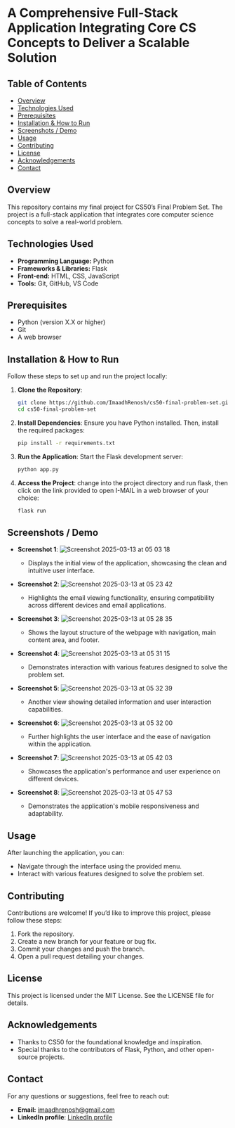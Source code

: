 # A Comprehensive Full-Stack Application Integrating Core CS Concepts to Deliver a Scalable Solution

## Table of Contents
- [Overview](#overview)
- [Technologies Used](#technologies-used)
- [Prerequisites](#prerequisites)
- [Installation & How to Run](#installation--how-to-run)
- [Screenshots / Demo](#screenshots--demo)
- [Usage](#usage)
- [Contributing](#contributing)
- [License](#license)
- [Acknowledgements](#acknowledgements)
- [Contact](#contact)

## Overview
This repository contains my final project for CS50’s Final Problem Set. The project is a full-stack application that integrates core computer science concepts to solve a real-world problem.

## Technologies Used
- **Programming Language:** Python
- **Frameworks & Libraries:** Flask
- **Front-end:** HTML, CSS, JavaScript
- **Tools:** Git, GitHub, VS Code

## Prerequisites
- Python (version X.X or higher)
- Git
- A web browser

## Installation & How to Run
Follow these steps to set up and run the project locally:

1. **Clone the Repository**:
    ```sh
    git clone https://github.com/ImaadhRenosh/cs50-final-problem-set.git
    cd cs50-final-problem-set
    ```

2. **Install Dependencies**: Ensure you have Python installed. Then, install the required packages:
    ```sh
    pip install -r requirements.txt
    ```

3. **Run the Application**: Start the Flask development server:
    ```sh
    python app.py
    ```

4. **Access the Project**: change into the project directory and run flask,
    then click on the link provided to open I-MAIL in a web browser of your choice:
    ```sh
    flask run
    ```

## Screenshots / Demo
- **Screenshot 1**: 
  ![Screenshot 2025-03-13 at 05 03 18](https://github.com/user-attachments/assets/72a9eca8-e90b-4a1c-994f-1d5bed16beb9)
  - Displays the initial view of the application, showcasing the clean and intuitive user interface.


- **Screenshot 2**:
  ![Screenshot 2025-03-13 at 05 23 42](https://github.com/user-attachments/assets/677680ee-49bb-41e5-86f4-04942f275a07)
  - Highlights the email viewing functionality, ensuring compatibility across different devices and email applications.


- **Screenshot 3**:
  ![Screenshot 2025-03-13 at 05 28 35](https://github.com/user-attachments/assets/5168e254-ef9e-44d5-b577-eac825c1ecda)
  - Shows the layout structure of the webpage with navigation, main content area, and footer.


- **Screenshot 4**:
  ![Screenshot 2025-03-13 at 05 31 15](https://github.com/user-attachments/assets/8ac82f68-da8e-4de0-ba9b-447955caf3c6)
  - Demonstrates interaction with various features designed to solve the problem set.


- **Screenshot 5**:
  ![Screenshot 2025-03-13 at 05 32 39](https://github.com/user-attachments/assets/5ca23136-125c-4790-a46e-eaf96c699bed)
  - Another view showing detailed information and user interaction capabilities.


- **Screenshot 6**:
  ![Screenshot 2025-03-13 at 05 32 00](https://github.com/user-attachments/assets/49fc717b-60fd-4020-b9f5-e96afa23e165)
  - Further highlights the user interface and the ease of navigation within the application.


- **Screenshot 7**:
  ![Screenshot 2025-03-13 at 05 42 03](https://github.com/user-attachments/assets/dc5ee1c1-66cb-406a-b6bf-d51dead701f7)
  - Showcases the application's performance and user experience on different devices.


- **Screenshot 8**:
  ![Screenshot 2025-03-13 at 05 47 53](https://github.com/user-attachments/assets/e231efeb-1805-4513-b884-0445a11cf6ae)
  - Demonstrates the application's mobile responsiveness and adaptability.

## Usage
After launching the application, you can:
- Navigate through the interface using the provided menu.
- Interact with various features designed to solve the problem set.

## Contributing
Contributions are welcome! If you’d like to improve this project, please follow these steps:
1. Fork the repository.
2. Create a new branch for your feature or bug fix.
3. Commit your changes and push the branch.
4. Open a pull request detailing your changes.

## License
This project is licensed under the MIT License. See the LICENSE file for details.

## Acknowledgements
- Thanks to CS50 for the foundational knowledge and inspiration.
- Special thanks to the contributors of Flask, Python, and other open-source projects.

## Contact
For any questions or suggestions, feel free to reach out:
- **Email:** imaadhrenosh@gmail.com
- **LinkedIn profile**: [LinkedIn profile](https://www.linkedin.com/in/imaadh-renosh-007aba348)
